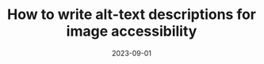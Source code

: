 ---
title: How to write alt-text descriptions for image accessibility
date: 2023-09-01
description: description of the page
link: https://business.scope.org.uk/article/how-to-write-better-alt-text-descriptions-for-accessibility
pricing: 
tags: 
- Alt text
- Accessibility
- Writing
categories: 
- Content
---